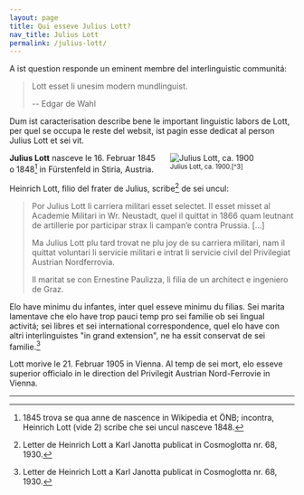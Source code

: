 ```yaml
---
layout: page
title: Qui esseve Julius Lott?
nav_title: Julius Lott
permalink: /julius-lott/
---
```


A ist question responde un eminent membre del interlinguistic communitá:

> Lott esset li unesim modern mundlinguist.
>
> -- Edgar de Wahl

Dum ist caracterisation describe bene le important linguistic labors de Lott, per quel se occupa le reste del websit, ist pagin esse dedicat al person Julius Lott et sei vit.

<figure style="margin:0px 20px; float:right; width:200px;">
    <img src="{{ site.baseurl }}{% link img/lott_1900.jpg %}" alt="Julius Lott, ca. 1900">
    <figcaption style="font-size:0.8em;"><span markdown="1">Julius Lott, ca. 1900.[^3]</span></figcaption>
</figure>

**Julius Lott** nasceve le 16. Februar 1845 o 1848[^1] in Fürstenfeld in Stiria, Austria.

Heinrich Lott, filio del frater de Julius, scribe[^2] de sei uncul:

> Por Julius Lott li carriera militari esset selectet. Il esset misset al Academie Militari in Wr. Neustadt, quel il quittat in 1866 quam leutnant de artillerie por participar strax li campan’e contra Prussia. [...]
>
> Ma Julius Lott plu tard trovat ne plu joy de su carriera militari, nam il quittat voluntari li servicie militari e intrat li servicie civil del Privilegiat Austrian Nordferrovia.
>
> Il maritat se con Ernestine Paulizza, li filia de un architect e ingeniero de Graz.

Elo have minimu du infantes, inter quel esseve minimu du filias. Sei marita lamentave che elo have trop pauci temp pro sei familie ob sei lingual activitá; sei libres et sei international correspondence, quel elo have con altri interlinguistes "in grand extension", ne ha essit conservat de sei familie.[^2]

Lott morive le 21. Februar 1905 in Vienna. Al temp de sei mort, elo esseve superior officialo in le direction del Privilegit Austrian Nord-Ferrovie in Vienna.

---

[^1]: 1845 trova se qua anne de nascence in Wikipedia et ÖNB; incontra, Heinrich Lott (vide 2) scribe che sei uncul nasceve 1848.
[^2]: Letter de Heinrich Lott a Karl Janotta publicat in Cosmoglotta nr. 68, 1930.
[^3]: Julius Lott, ca. 1900. Font: [Österreichische Nationalbibliothek](http://data.onb.ac.at/rec/baa7817218){:target="_blank"}
